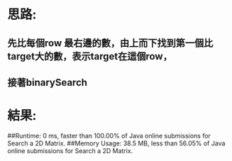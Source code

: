 # 思路: 
## 先比每個row 最右邊的數，由上而下找到第一個比target大的數，表示target在這個row，
## 接著binarySearch
# 結果:
##Runtime: 0 ms, faster than 100.00% of Java online submissions for Search a 2D Matrix.
##Memory Usage: 38.5 MB, less than 56.05% of Java online submissions for Search a 2D Matrix.